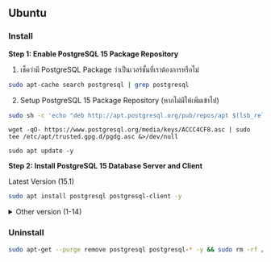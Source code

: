 ## Ubuntu

### Install

**Step 1: Enable PostgreSQL 15 Package Repository**
1. เช็คว่ามี PostgreSQL Package ว่าเป็นเวอร์ชั้นที่เราต้องการหรือไม่
```bash
sudo apt-cache search postgresql | grep postgresql
```
2. Setup PostgreSQL 15 Package Repository (หากไม่มีให้เพิ่มเข้าไป)
```bash
sudo sh -c 'echo "deb http://apt.postgresql.org/pub/repos/apt $(lsb_release -cs)-pgdg main" > /etc/apt/sources.list.d/pgdg.list'
```
```
wget -qO- https://www.postgresql.org/media/keys/ACCC4CF8.asc | sudo tee /etc/apt/trusted.gpg.d/pgdg.asc &>/dev/null
```
```
sudo apt update -y
```
**Step 2: Install PostgreSQL 15 Database Server and Client**

Latest Version (15.1)
```bash
sudo apt install postgresql postgresql-client -y
```
<details><summary>Other version (1-14)</summary>

15.0
```bash
sudo apt install postgresql-15 postgresql-client-15 -y
```
14.0
```bash
sudo apt install postgresql-14 postgresql-client-14 -y
```
13.4
```bash
sudo apt install postgresql-13 postgresql-client-13 -y
```
12.8
```bash
sudo apt install postgresql-12 postgresql-client-12 -y
```
11.13
```bash
sudo apt install postgresql-11 postgresql-client-11 -y
```
10.18
```bash
sudo apt install postgresql-10 postgresql-client-10 -y
```
9.6.23
```bash
sudo apt install postgresql-9.6 postgresql-client-9.6 -y
```
9.5.27
```bash
sudo apt install postgresql-9.5 postgresql-client-9.5 -y
```
9.4.32
```bash
sudo apt install postgresql-9.4 postgresql-client-9.4 -y
```
9.3.27
```bash
sudo apt install postgresql-9.3 postgresql-client-9.3 -y
```
9.2.24
```bash
sudo apt install postgresql-9.2 postgresql-client-9.2 -y
```
9.1.24
```bash
sudo apt install postgresql-9.1 postgresql-client-9.1 -y
```
9.0.24
```bash
sudo apt install postgresql-9.0 postgresql-client-9.0 -y
```
8.4.23
```bash
sudo apt install postgresql-8.4 postgresql-client-8.4 -y
```
8.3.23
```bash
sudo apt install postgresql-8.3 postgresql-client-8.3 -y
```
8.2.23
```bash
sudo apt install postgresql-8.2 postgresql-client-8.2 -y
```
8.1.23
```bash
sudo apt install postgresql-8.1 postgresql-client-8.1 -y
```
8.0.23
```bash
sudo apt install postgresql-8.0 postgresql-client-8.0 -y
```
7.4.25
```bash
sudo apt install postgresql-7.4 postgresql-client-7.4 -y
```
7.3.26
```bash
sudo apt install postgresql-7.3 postgresql-client-7.3 -y
```
7.2.5
```bash
sudo apt install postgresql-7.2 postgresql-client-7.2 -y
```
7.1.5
```bash
sudo apt install postgresql-7.1 postgresql-client-7.1 -y
```
7.0.5
```bash
sudo apt install postgresql-7.0 postgresql-client-7.0 -y
```
6.5.5
```bash
sudo apt install postgresql-6.5 postgresql-client-6.5 -y
```
6.4.5
```bash
sudo apt install postgresql-6.4 postgresql-client-6.4 -y
```
6.3.5
```bash
sudo apt install postgresql-6.3 postgresql-client-6.3 -y
```
6.2.5
```bash
sudo apt install postgresql-6.2 postgresql-client-6.2 -y
```
6.1.5
```bash
sudo apt install postgresql-6.1 postgresql-client-6.1 -y
```
6.0.5
```bash
sudo apt install postgresql-6.0 postgresql-client-6.0 -y
```
5.0.5
```bash
sudo apt install postgresql-5.0 postgresql-client-5.0 -y
```
4.4.5
```bash
sudo apt install postgresql-4.0 postgresql-client-4.0 -y
```
4.3.5
```bash
sudo apt install postgresql-3.0 postgresql-client-3.0 -y
```
4.2.5
```bash
sudo apt install postgresql-2.0 postgresql-client-2.0 -y
```
4.1.5
```bash
sudo apt install postgresql-1.0 postgresql-client-1.0 -y
```

</details>

<!-- ```bash
sudo systemctl enable postgresql
sudo systemctl start postgresql
```
```bash
systemctl status postgresql
```
```bash
sudo -u postgres psql -c "SELECT version();"
```
```bash
psql --version
``` -->

### Uninstall
```bash
sudo apt-get --purge remove postgresql postgresql-* -y && sudo rm -rf /var/lib/postgresql/ && sudo rm -rf /var/log/postgresql/ && sudo rm -rf /etc/postgresql/
```